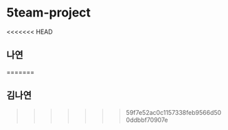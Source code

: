 # 5team-project
<<<<<<< HEAD
## 나연
=======

## 김나연
>>>>>>> 59f7e52ac0c1157338feb9566d500ddbbf70907e

